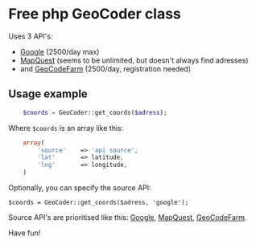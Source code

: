 Free php GeoCoder class
========

Uses 3 API's: 
- [Google](https://developers.google.com/maps/documentation/geocoding/) (2500/day max) 
- [MapQuest](http://developer.mapquest.com/web/products/open/geocoding-service) (seems to be unlimited, but doesn't always find adresses)
- and [GeoCodeFarm](http://www.geocodefarm.com/geocoding-dashboard.php?reg=1) (2500/day, registration needed)


Usage example
--------------------
```php
    $coords = GeoCoder::get_coords($adress);
```
    
Where `$coords` is an array like this:

```php
    array(
        'source'    => 'api source',
        'lat'		=> latitude,
        'lng'		=> longitude,
    )
```
    
Optionally, you can specify the source API:

    $coords = GeoCoder::get_coords($adress, 'google');
    
Source API's are prioritised like this: [Google](https://developers.google.com/maps/documentation/geocoding/), [MapQuest](http://developer.mapquest.com/web/products/open/geocoding-service), [GeoCodeFarm](http://www.geocodefarm.com/geocoding-dashboard.php?reg=1).

Have fun!
